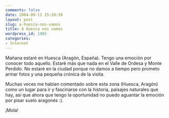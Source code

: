 ```yaml
---
comments: false
date: 2004-09-11 15:20:39
layout: post
slug: a-huesca-nos-vamos
title: A Huesca nos vamos
wordpress_id: 1965
categories:
- Internet
---
```


Mañana estaré en Huesca (Aragón, España). Tengo una emoción por conocer todo aquello. Estaré más que nada en el Valle de Ordesa y Monte Perdido. No estaré en la ciudad porque no damos a tiempo pero prometo armar fotos y una pequeña crónica de la visita.





Muchas veces me habían comentado sobre esta zona (Huesca, Aragón) como un lugar para ir y fascinarse con la historia, paisajes naturales que hay, así que ahora que tengo la oportunidad no puedo aguantar la emoción por pisar suelo aragonés :).





¡Mola!




 
